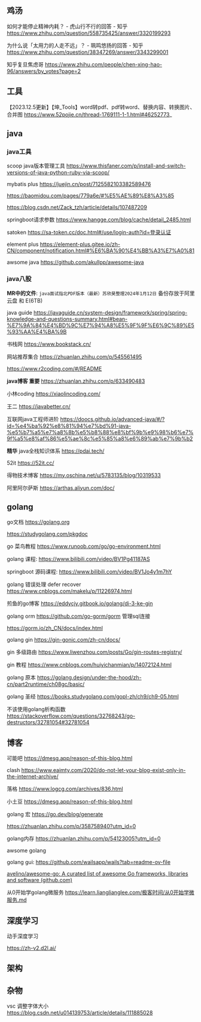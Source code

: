 ## 鸡汤

如何才能停止精神内耗？ - 虎山行不行的回答 - 知乎
https://www.zhihu.com/question/558735425/answer/3320199293

为什么说「太用力的人走不远」？ - 珮鸣悠扬的回答 - 知乎
https://www.zhihu.com/question/38347269/answer/3343299001

知乎复旦焦虑哥
https://www.zhihu.com/people/chen-xing-hao-96/answers/by_votes?page=2

## 工具

【2023.12.5更新】【坤_Tools】word转pdf、pdf转word、替换内容、转换图片、合并图
https://www.52pojie.cn/thread-1769111-1-1.html#46252773_

## java

### java工具

scoop java版本管理工具
https://www.thisfaner.com/p/install-and-switch-versions-of-java-python-ruby-via-scoop/

mybatis plus
https://juejin.cn/post/7125582103382589476

https://baomidou.com/pages/779a6e/#%E5%AE%89%E8%A3%85

https://blog.csdn.net/Zack_tzh/article/details/107487209

springboot请求参数
https://www.hangge.com/blog/cache/detail_2485.html

satoken
https://sa-token.cc/doc.html#/use/login-auth?id=登录认证

element plus
https://element-plus.gitee.io/zh-CN/component/notification.html#%E6%BA%90%E4%BB%A3%E7%A0%81

awsome java https://github.com/akullpp/awesome-java

### java八股

**MR中的文件**: `java面试指北PDF版本（最新）苏欣昊整理2024年1月12日`
备份存放于阿里云盘 和 E(6TB)

java guide
https://javaguide.cn/system-design/framework/spring/spring-knowledge-and-questions-summary.html#bean-%E7%9A%84%E4%BD%9C%E7%94%A8%E5%9F%9F%E6%9C%89%E5%93%AA%E4%BA%9B

书栈网
https://www.bookstack.cn/

网站推荐集合
https://zhuanlan.zhihu.com/p/545561495

https://www.r2coding.com/#/README

 **java博客 重要** https://zhuanlan.zhihu.com/p/633490483

小林coding
https://xiaolincoding.com/

王二
https://javabetter.cn/

互联网java工程师进阶
https://doocs.github.io/advanced-java/#/?id=%e4%ba%92%e8%81%94%e7%bd%91-java-%e5%b7%a5%e7%a8%8b%e5%b8%88%e8%bf%9b%e9%98%b6%e7%9f%a5%e8%af%86%e5%ae%8c%e5%85%a8%e6%89%ab%e7%9b%b2

**精华** java全栈知识体系
https://pdai.tech/

52it
https://52it.cc/

得物技术博客
https://my.oschina.net/u/5783135/blog/10319533

阿里阿尔萨斯 
https://arthas.aliyun.com/doc/

## golang

go文档 https://golang.org

https://studygolang.com/pkgdoc

go 菜鸟教程 https://www.runoob.com/go/go-environment.html

golang 课程: https://www.bilibili.com/video/BV1Pg41187AS

springboot 源码课程: https://www.bilibili.com/video/BV1Jo4y1m7hY

golang 错误处理 defer recover https://www.cnblogs.com/makelu/p/11226974.html

煎鱼的go博客 https://eddycjy.gitbook.io/golang/di-3-ke-gin

golang orm https://github.com/go-gorm/gorm 管理sql连接

https://gorm.io/zh_CN/docs/index.html

golang gin https://gin-gonic.com/zh-cn/docs/

gin 多级路由 https://www.liwenzhou.com/posts/Go/gin-routes-registry/

gin 教程 https://www.cnblogs.com/huiyichanmian/p/14072124.html

golang 原本 https://golang.design/under-the-hood/zh-cn/part2runtime/ch08gc/basic/

golang 圣经 https://books.studygolang.com/gopl-zh/ch9/ch9-05.html

不该使用golang析构函数 https://stackoverflow.com/questions/32768243/go-destructors/32781054#32781054

## 博客

可能吧 https://dmesg.app/reason-of-this-blog.html

clash https://www.eaimty.com/2020/do-not-let-your-blog-exist-only-in-the-internet-archive/

落格 https://www.logcg.com/archives/836.html

小土豆 https://dmesg.app/reason-of-this-blog.html

golang 宏 https://go.dev/blog/generate

https://zhuanlan.zhihu.com/p/358758940?utm_id=0

golang内存 https://zhuanlan.zhihu.com/p/54123005?utm_id=0


awsome golang

golang gui: https://github.com/wailsapp/wails?tab=readme-ov-file

[avelino/awesome-go: A curated list of awesome Go frameworks, libraries and software (github.com)](https://github.com/avelino/awesome-go)

从0开始学golang微服务 https://learn.lianglianglee.com/极客时间/从0开始学微服务.md

## 深度学习 

动手深度学习

https://zh-v2.d2l.ai/

## 架构



## 杂物

vsc 调整字体大小 https://blog.csdn.net/u014139753/article/details/111885028